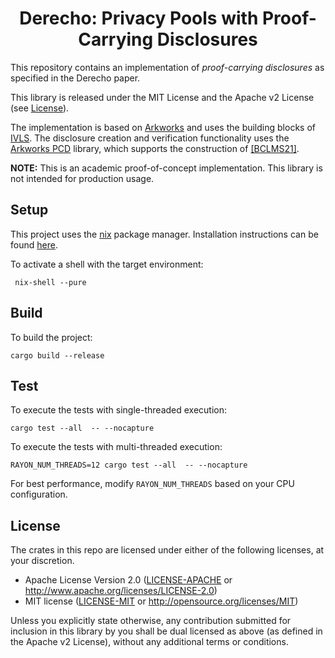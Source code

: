 <h1 align="center">Derecho: Privacy Pools with Proof-Carrying Disclosures</h1>

This repository contains an implementation of *proof-carrying disclosures* as specified in the Derecho paper.

This library is released under the MIT License and the Apache v2 License (see [License](#license)).

The implementation is based on [Arkworks](https://github.com/arkworks-rs/) and uses the building blocks of [IVLS](https://github.com/arkworks-rs/ivls). The disclosure creation and verification functionality uses the [Arkworks PCD](https://github.com/arkworks-rs/pcd/) library, which supports the construction of [\[BCLMS21\]](https://eprint.iacr.org/2020/1618).

**NOTE:** This is an academic proof-of-concept implementation. This library is not intended for production usage.

## Setup

This project uses the [nix](https://nixos.org) package manager. Installation instructions can be found [here](https://nixos.org/download.html).

To activate a shell with the target environment:

```
 nix-shell --pure
```

## Build

To build the project:

```
cargo build --release
```

## Test

To execute the tests with single-threaded execution:

```
cargo test --all  -- --nocapture
```

To execute the tests with multi-threaded execution:
```
RAYON_NUM_THREADS=12 cargo test --all  -- --nocapture
```

For best performance, modify `RAYON_NUM_THREADS` based on your CPU configuration.

## License

The crates in this repo are licensed under either of the following licenses, at your discretion.

 * Apache License Version 2.0 ([LICENSE-APACHE](LICENSE-APACHE) or http://www.apache.org/licenses/LICENSE-2.0)
 * MIT license ([LICENSE-MIT](LICENSE-MIT) or http://opensource.org/licenses/MIT)

Unless you explicitly state otherwise, any contribution submitted for inclusion in this library by you shall be dual licensed as above (as defined in the Apache v2 License), without any additional terms or conditions.
